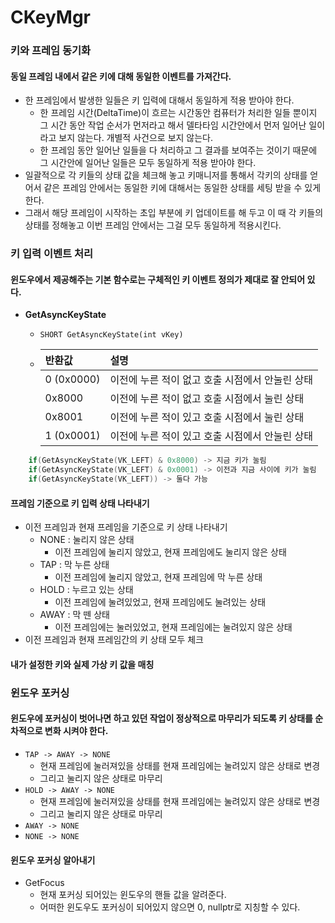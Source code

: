 # CKeyMgr

### 키와 프레임 동기화
#### 동일 프레임 내에서 같은 키에 대해 동일한 이벤트를 가져간다.
- 한 프레임에서 발생한 일들은 키 입력에 대해서 동일하게 적용 받아야 한다.
  - 한 프레임 시간(DeltaTime)이 흐르는 시간동안 컴퓨터가 처리한 일들 뿐이지 그 시간 동안 작업 순서가 먼저라고 해서 델타타임 시간안에서 먼저 일어난 일이라고 보지 않는다. 개별적 사건으로 보지 않는다.
  - 한 프레임 동안 일어난 일들을 다 처리하고 그 결과를 보여주는 것이기 때문에 그 시간안에 일어난 일들은 모두 동일하게 적용 받아야 한다.
- 일괄적으로 각 키들의 상태 값을 체크해 놓고 키매니저를 통해서 각키의 상태를 얻어서 같은 프레임 안에서는 동일한 키에 대해서는 동일한 상태를 세팅 받을 수 있게 한다.
- 그래서 해당 프레임이 시작하는 초입 부분에 키 업데이트를 해 두고 이 때 각 키들의 상태를 정해놓고 이번 프레임 안에서는 그걸 모두 동일하게 적용시킨다.


### 키 입력 이벤트 처리
#### 윈도우에서 제공해주는 기본 함수로는 구체적인 키 이벤트 정의가 제대로 잘 안되어 있다.
- **GetAsyncKeyState**
  - `SHORT GetAsyncKeyState(int vKey)`

  - | 반환값 | 설명 |
    |:---|:---|
    |0 (0x0000)|이전에 누른 적이 없고 호출 시점에서 안눌린 상태|
    |0x8000|이전에 누른 적이 없고 호출 시점에서 눌린 상태|
    |0x8001|이전에 누른 적이 있고 호출 시점에서 눌린 상태|
    |1 (0x0001)|이전에 누른 적이 있고 호출 시점에서 안눌린 상태|

```c++
    if(GetAsyncKeyState(VK_LEFT) & 0x8000) -> 지금 키가 눌림
    if(GetAsyncKeyState(VK_LEFT) & 0x0001) -> 이전과 지금 사이에 키가 눌림 
    if(GetAsyncKeyState(VK_LEFT)) -> 둘다 가능
```

#### 프레임 기준으로 키 입력 상태 나타내기
- 이전 프레임과 현재 프레임을 기준으로 키 상태 나타내기
  - NONE : 눌리지 않은 상태
    - 이전 프레임에 눌리지 않았고, 현재 프레임에도 눌리지 않은 상태
  - TAP : 막 누른 상태
    - 이전 프레임에 눌리지 않았고, 현재 프레임에 막 누른 상태
  - HOLD : 누르고 있는 상태
    - 이전 프레임에 눌려있었고, 현재 프레임에도 눌려있는 상태
  - AWAY : 막 뗀 상태
    - 이전 프레임에는 눌러있었고, 현재 프레임에는 눌려있지 않은 상태
- 이전 프레임과 현재 프레임간의 키 상태 모두 체크

#### 내가 설정한 키와 실제 가상 키 값을 매칭

### 윈도우 포커싱
#### 윈도우에 포커싱이 벗어나면 하고 있던 작업이 정상적으로 마무리가 되도록 키 상태를 순차적으로 변화 시켜야 한다.
- `TAP -> AWAY -> NONE`
  - 현재 프레임에 눌러져있을 상태를 현재 프레임에는 눌려있지 않은 상태로 변경
  - 그리고 눌리지 않은 상태로 마무리
- `HOLD -> AWAY -> NONE`
  - 현재 프레임에 눌러져있을 상태를 현재 프레임에는 눌려있지 않은 상태로 변경
  - 그리고 눌리지 않은 상태로 마무리
- `AWAY -> NONE`
- `NONE -> NONE`
  
#### 윈도우 포커싱 알아내기
- GetFocus
  - 현재 포커싱 되어있는 윈도우의 핸들 값을 알려준다.
  - 어떠한 윈도우도 포커싱이 되어있지 않으면 0, nullptr로 지칭할 수 있다.







